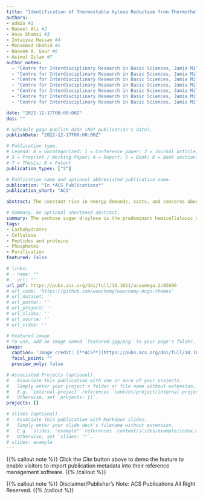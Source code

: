 ```yaml
---
title: "Identification of Thermostable Xylose Reductase from Thermothelomyces thermophilus A Biochemical Characterization Approach to Meet Biofuel Challenges"
authors:
- admin #1
- Nabeel Ali #2
- Anas Shamsi #3
- Imtaiyaz Hassan #4
- Mohammad Shahid #5
- Naseem A. Gaur #6
- Asimul Islam #7
author_notes:
  - "Centre for Interdisciplinary Research in Basic Sciences, Jamia Millia Islamia, New Delhi 110025, India" #1
  - "Centre for Interdisciplinary Research in Basic Sciences, Jamia Millia Islamia, New Delhi 110025, India" #2
  - "Centre for Interdisciplinary Research in Basic Sciences, Jamia Millia Islamia, New Delhi 110025, India" #3
  - "Centre for Interdisciplinary Research in Basic Sciences, Jamia Millia Islamia, New Delhi 110025, India" #4
  - "Centre for Interdisciplinary Research in Basic Sciences, Jamia Millia Islamia, New Delhi 110025, India" #5
  - "Centre for Interdisciplinary Research in Basic Sciences, Jamia Millia Islamia, New Delhi 110025, India" #6
  - "Centre for Interdisciplinary Research in Basic Sciences, Jamia Millia Islamia, New Delhi 110025, India" #7

date: "2022-12-17T00:00:00Z"
doi: ""

# Schedule page publish date (NOT publication's date).
publishDate: "2022-12-17T00:00:00Z"

# Publication type.
# Legend: 0 = Uncategorized; 1 = Conference paper; 2 = Journal article;
# 3 = Preprint / Working Paper; 4 = Report; 5 = Book; 6 = Book section;
# 7 = Thesis; 8 = Patent
publication_types: ["2"]

# Publication name and optional abbreviated publication name.
publication: "In *ACS Publications*"
publication_short: "ACS"

abstract: The constant rise in energy demands, costs, and concerns about global warming has created a demand for new renewable alternative fuels that can be produced sustainably. Lignocellulose biomass can act as an excellent energy source and various value-added compounds like xylitol. In this research study, we have explored the xylose reductase that was obtained from the genome of a thermophilic fungus Thermothelomyces thermophilus while searching for an enzyme to convert xylose to xylitol at higher temperatures. The recombinant thermostable TtXR histidine-tagged fusion protein was expressed in Escherichia coli and successfully purified for the first time. Further, it was characterized for its function and novel structure at varying temperatures and pH. The enzyme showed maximal activity at 7.0 pH and favored  d-xylose over other pentoses and hexoses. Biophysical approaches such as ultraviolet–visible (UV–visible), fluorescence spectrometry, and far-UV circular dichroism (CD) spectroscopy were used to investigate the structural integrity of pure TtXR. This research highlights the potential application of uncharacterized xylose reductase as an alternate source for the effective utilization of lignocellulose in fermentation industries at elevated temperatures. Moreover, this research would give environment-friendly and long-term value-added products, like xylitol, from lignocellulosic feedstock for both scientific and commercial purposes..

# Summary. An optional shortened abstract.
summary: The pentose sugar d-xylose is the predominant hemicellulosic compound, which comprises about one-third (25–35%) of the total carbohydrates present in the lignocellulosic biomass, which remains unutilized due to a lack of an optimized enzymatic method of xylose metabolism. Lignocellulose is renewable, and this low-cost carbohydrate is potentially attractive for producing useful chemicals (xylitol) and biofuel (bioethanol). The large-scale manufacturing of ethanol necessitates the efficient conversion of xylose from lignocellulosic feedstock. Thermostable organisms can be a potential source of thermostable enzymes for commercial and scientific interests. Therefore, T. thermophilus (a thermophile fungus) is explored as the alternative source of the thermostable enzyme xylose reductase. After heterologous expression in E. coli, purification of the native form of xylose reductase, which is thermostable, was done for the first time. Finally, the biochemical characterization of xylose reductase at different pH and temperature conditions was enumerated using various biophysical techniques. This study summarizes current information regarding yeast xylose reductases and the many ways used to provide an environmentally benign and long-term alternative source of XR for lignocellulose biomass consumption at higher temperatures in the fermentation sector. This study concludes that as far as its activity is concerned, xylose reductase works best around pH 7 and 45 °C. This information is very useful for industry as the temperature of fermenters containing heat-treated lignocellulose biomass is usually high and frequently affects the percentage yield of the final product.
tags:
- Carbohydrates
- Cellulose
- Peptides and proteins
- Phosphates
- Purification
featured: False

# links:
# - name: ""
#   url: ""
url_pdf: https://pubs.acs.org/doi/full/10.1021/acsomega.2c05690
# url_code: 'https://github.com/wowchemy/wowchemy-hugo-themes'
# url_dataset: ''
# url_poster: ''
# url_project: ''
# url_slides: ''
# url_source: ''
# url_video: ''

# Featured image
# To use, add an image named `featured.jpg/png` to your page's folder. 
image:
  caption: 'Image credit: [**ACS**](https://pubs.acs.org/doi/full/10.1021/acsomega.2c05690)'
  focal_point: ""
  preview_only: false

# Associated Projects (optional).
#   Associate this publication with one or more of your projects.
#   Simply enter your project's folder or file name without extension.
#   E.g. `internal-project` references `content/project/internal-project/index.md`.
#   Otherwise, set `projects: []`.
projects: []

# Slides (optional).
#   Associate this publication with Markdown slides.
#   Simply enter your slide deck's filename without extension.
#   E.g. `slides: "example"` references `content/slides/example/index.md`.
#   Otherwise, set `slides: ""`.
# slides: example
---
```


{{% callout note %}}
Click the *Cite* button above to demo the feature to enable visitors to import publication metadata into their reference management software.
{{% /callout %}}

{{% callout note %}}
Disclaimer/Publisher’s Note: ACS Publications All Right Reserved.
{{% /callout %}}

<!-- Supplementary notes can be added here, including [code, math, and images](https://wowchemy.com/docs/writing-markdown-latex/). -->
